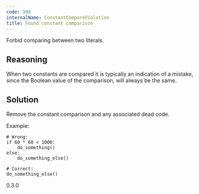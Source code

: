 ```yaml
---
code: 308
internalName: ConstantCompareViolation
title: Found constant comparison
---
```


Forbid comparing between two literals.

## Reasoning
When two constants are compared it is typically an indication of a
mistake, since the Boolean value of the comparison, will always be
the same.

## Solution
Remove the constant comparison and any associated dead code.

Example:

    # Wrong:
    if 60 * 60 < 1000:
        do_something()
    else:
        do_something_else()
    
    # Correct:
    do_something_else()

<div class="versionadded">

0.3.0

</div>